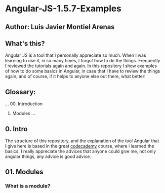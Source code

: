 # Angular-JS-1.5.7-Examples

## Author: Luis Javier Montiel Arenas

## What's this?

Angular JS is  a tool that I personally appreciate so much. When I was learning to use it, in so many times, I forgot how to do the things. Frequently I reviewed the tutorials again and again. In this repository I show examples of how to do some basics in Angular, in case that I have to review the things again, and of course, if it helps to anyone else out there, what better!

## Glossary:
...
00. Introduction
01. Modules
...

##  0. Intro
The structure of this repository, and the explanation of the tool Angular that I give here is based in the great [codecademy](https://www.codecademy.com/learn) course, where I learned the basics.
I really appreciate the advices that anyone could give me, not only angular things, any advice is good advice.

##  01. Modules
### What is a module?